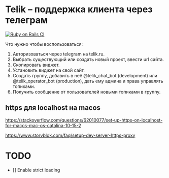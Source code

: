 # Telik – поддержка клиента через телеграм

[![Ruby on Rails CI](https://github.com/dapi/telik/actions/workflows/rubyonrails.yml/badge.svg)](https://github.com/dapi/telik/actions/workflows/rubyonrails.yml)

Что нужно чтобы воспользоваться:

1. Авторизоваться через telegram на telik.ru.
2. Выбрать существующий или создать новый проект, ввести url сайта.
3. Скопировать виджет.
4. Установить виджет на свой сайт.
5. Создать группу, добавить в неё @telik_chat_bot (development) или @telik_operator_bot (production), дать ему админа и права управлять топиками.
6. Получить сообщение от пользователей новыми топиками в группу.


## https для localhost на macos

https://stackoverflow.com/questions/62010077/set-up-https-on-localhost-for-macos-mac-os-catalina-10-15-2

https://www.storyblok.com/faq/setup-dev-server-https-proxy

# TODO

* [] Enable strict loading
